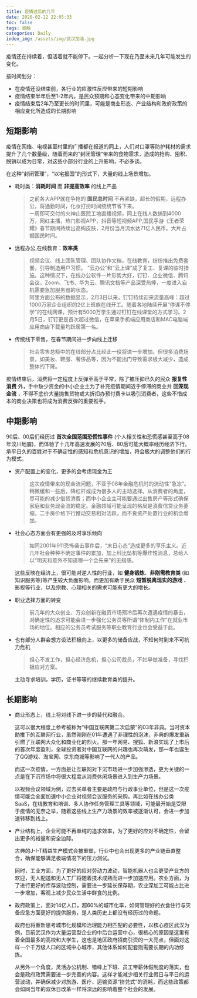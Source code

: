 ```yaml
---
title: 疫情过后的几年
date: 2020-02-12 22:05:33
toc: false
tags: 感触
categories: Daily
index_img: /assets/img/武汉加油.jpg
---
```


疫情还在持续着，但活着就不能停下。一起分析一下现在乃至未来几年可能发生的变化。

按时间划分：
* 在疫情还没结束前，各行业的应激性反应带来的短期影响
* 疫情结束半年后至1-2年内，是民众预期和心态变化带来的中期影响
* 疫情结束后2年乃至更长的时间里，可能是商业形态、产业结构和政府政策的相应变化所造成的长期影响

## 短期影响
疫情在网络、电视甚至村里的广播都在报道的同上，人们对口罩等防护耗材的需求提升了几个数量级，随着而来的“封闭管理”带来的食物需求，造成的抢购、囤积、脱销以成为日常，对这些小部分行业的上升影响，不必多谈。

在这种“封闭管理”，“以宅报国”的形式下，大量的线上场景增加。
* 耗时类：**消耗时间** 而 **非提高效率** 的线上产品
  > 之前各大APP就在争抢的 **国民总时间** 不再紧缺，超长的假期，远程办公，将通勤时间，化妆打扮时间统统节省下来。  
  一周即可交付的火神山医院工地直播视频，同上在线人数搞到4000万，网红主播，热门影视APP，抖音等短视频APP,国民手游《王者荣耀》春节期间持续出高绚皮肤，2月份当月流水达71亿人民币。大片占据国民时间。

* 远程办公,在线教育：**效率类**
  > 视频会议、线上团队管理、团队协作文档，在线教育，纷纷推出免费套餐，引导制造用户习惯。
  > “云办公”和“云上课”成了复工、复课的临时措施。这种情况下，在线办公软件一片形势大好，钉钉、企业微信、腾讯会议、Zoom、飞书、华为云、腾讯文档等产品深受热捧，一度进入宕机需要急加服务器的状态。  
  阿里方面公布的数据显示，2月3日以来，钉钉持续迎来流量高峰：超过1000万家企业组织的2亿上班族在线开工。随着各地陆续开展“停课不停学”的在线网课，预计有5000万学生通过钉钉在线课堂的方式学习。2月5日，钉钉更是首次超过微信，在苹果手机端应用商店和MAC电脑端应用商店下载量均跃居第一名。

* 传统线下零售，在春节期间进一步向线上迁移
  > 社会零售总额中的在线部分占比经此一役将进一步增加。但很多消费场景，如美妆、鞋服、奢侈品等，因为不能出门导致需求极大减少，造成整体的下降。

疫情结束后，消费将一定程度上反弹至高于平常，除了被压抑已久的民众 **报复性消费** 外，手中缺少资金的中小企业主为了补充疫情期间近乎停滞的商业并 **回笼现金流** ，不得不底价大量抛售货物或大折扣办预付费卡以吸引消费者，这些不惜成本的商业决策也将成为消费反弹的重要推手。

## 中期影响

90后、00后们经历过 **首次全国范围恐慌性事件** (个人相关性和恐慌感甚至高于08年汶川地震)，而体验了十几年高速发展的70后、80后可能大概率经历经济下行。承平日久的百姓对于不确定性的感知和危机意识的增加，将会极大的调整他们的行为模式。

* 资产配置上的变化，更多的会考虑现金为王
  > 这次疫情带来的现金流问题，不亚于08年金融危机时的流动性“急冻”。稍微缓和一些后，降杠杆或成为很多人的主动选择。从消费者的角度，尽可能的减少借贷消费；而中小企业主可能要通过出售房产等形式确保家庭和业务现金流的稳定。金融领域可能呈现的格局是消费信贷业务萎缩，二手房价格下行推动交易相对活跃，而不良资产处置行业的机会增加。

* 社会心态方面会有更强的及时享乐倾向
  > 如同2001年911恐怖袭击事件后，“末日心态”造成更多的享乐主义。近几年社会种种不确定事件的累加，加上科比坠机等爆炸性消息，总给人以“明天和意外不知道哪一个会先来”的无措感。

  这些反映在经济上，很可能对逆人性的行业，如 **健身锻炼**、**非刚需教育类** (如知识服务等)等产生较大负面影响，而更加有助于民众 **短暂脱离现实的游戏** 、影视等行业，以及宗教、心理相关的需求可能有更大的增长。

* 职业选择方面的转变
  > 前几年的大众创业、万众创新在融资市场预冷后再次遭遇疫情的暴击，对确定性的追求可能会进一步强化公务员等所谓“体制内工作”在就业市场的地位。相应的公务员考试服务等职业教育行业也会受益于此。

* 也有部分人群会想方设法积极向上，以更多的储备应战，不知何时到来不可抗力危机
  > 担心不发工作，担心经济危机，担心公司裁员，不如早做准备，寻找积极应对方案。  

  主动寻求培训，学历，证书等等的继续教育类的提升。

## 长期影响

* 商业形态上，线上将对线下进一步的替代和融合。

  这可以很大程度上参考被称为“中国互联网第二次启蒙”的03年非典。当时资本助推下的互联网行业，虽然刚刚在01年遭遇了非理性的泡沫，非典的爆发重新引燃了互联网大众化和商业化的烈火。那一年网易、搜狐、新浪实现了上市后的首次年度盈利，全球投资者对中国互联网的兴趣也再次萌发，那一年也诞生了QQ游戏、淘宝网、京东商城等影响了一代人的产品。

  而这一次疫情，一方面是让互联网对下沉市场进一步加强渗透，更为关键的一点是在下沉市场中将很大程度从消费休闲场景进入到生产力场景。

  以视频会议领域为例，过去买单者主要是政府与行政事业单位，但是这一次疫情可能会全面加速中小企业对视频会议服务的采购。再比如在线办公类SaaS，在线教育和培训、多人协作任务管理工具等领域，可能最开始是受限于疫情的无奈之举，随着这些线上生产力场景的效率被逐渐认可，会进一步加速转移到线上。

* 产业结构上，企业可能不再单纯的追求效率，为了更好的应对不确定性，会留出更多的裕量和安全边际。

  古典的J-I-T精益生产模式会被重塑，行业中也会出现更多的产业链垂直整合，确保能够满足极端情况下的压力测试。

  同时，工业方面，为了更好的应对劳动力波动，智能机器人也会更受产业方的欢迎，无人配送和无人工厂将随着技术成熟而进一步加速应用。农业方面，为了进行更好的库存波动控制，需要进一步延长保存期，农业深加工可能占比进一步增加，客观上减少民众生活中鲜食的比例。

* 政府政策上，面对14亿人口，超60%的城市化率，如何管理好的衣食住行与灾备应急方面更好的提供服务，是人类历史上都没有经历过的命题。

  政府也将重新思考城市化规模和治理能力相匹配的必要性，以核心疫区武汉为例，目前武汉作为大量运营型企业的中后台运营中心，很核心的原因是这里有着全国最多的高校和大学生，这也是地区政府招商引资的一大亮点，但面对这样一个千万级人口的区域中心城市，其他体系如何配套则需要长期的内功修炼。

  从另外一个角度，灵活办公机制、错峰上下班、员工带薪休假制度的落实，也会是政府政策需要进一步完善的内容。这样才能减少相关行业假日与平日的运营波动，并确保减少对旅游、医疗、运输资源“挤兑式”的消耗，而这些政策都会如同当年的双休日改革一样将深远的影响着整个社会的发展。
